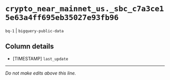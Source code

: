 # `crypto_near_mainnet_us._sbc_c7a3ce15e63a4ff695eb35027e93fb96`
`bq-1` | `bigquery-public-data`

## Column details
* [TIMESTAMP] `last_update`

-------------------------------------------------------------------------------
*Do not make edits above this line.*
